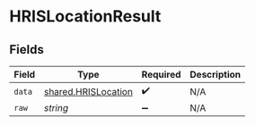 # HRISLocationResult


## Fields

| Field                                                      | Type                                                       | Required                                                   | Description                                                |
| ---------------------------------------------------------- | ---------------------------------------------------------- | ---------------------------------------------------------- | ---------------------------------------------------------- |
| `data`                                                     | [shared.HRISLocation](../../models/shared/hrislocation.md) | :heavy_check_mark:                                         | N/A                                                        |
| `raw`                                                      | *string*                                                   | :heavy_minus_sign:                                         | N/A                                                        |